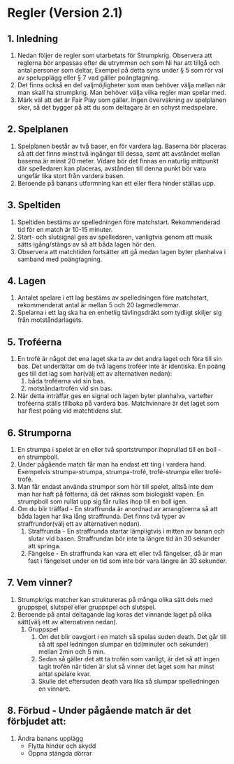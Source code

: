 # Regler (Version 2.1)
## 1. Inledning
1. Nedan följer de regler som utarbetats för Strumpkrig. Observera att reglerna bör anpassas efter de utrymmen och som Ni har att tillgå och antal personer som deltar, Exempel på detta syns under § 5 som rör val av spelupplägg eller § 7 vad gäller poängtagning.
2. Det finns också en del valjmöjligheter som man behöver välja mellan när man skall ha strumpkrig. Man behöver välja vilka regler man spelar med.
3. Märk väl att det är Fair Play som gäller. Ingen övervakning av spelplanen sker, så det bygger på att du som deltagare är en schyst medspelare.
## 2. Spelplanen
1. Spelplanen består av två baser, en för vardera lag. Baserna bör placeras så att det finns minst två ingångar till dessa, samt att avståndet mellan baserna är minst 20 meter. Vidare bör det finnas en naturlig mittpunkt där spelledaren kan placeras, avstånden till denna punkt bör vara ungefär lika stort från vardera basen. 
2. Beroende på banans utformning kan ett eller flera hinder ställas upp.
## 3. Speltiden
1. Speltiden bestäms av spelledningen före matchstart. Rekommenderad tid för en match är 10-15 minuter.
2. Start- och slutsignal ges av spelledaren, vanligtvis genom att musik sätts igång/stängs av så att båda lagen hör den.
3. Observera att matchtiden fortsätter att gå medan lagen byter planhalva i samband med poängtagning.
## 4. Lagen
1. Antalet spelare i ett lag bestäms av spelledningen före matchstart, rekommenderat antal är mellan 5 och 20 lagmedlemmar.
2. Spelarna i ett lag ska ha en enhetlig tävlingsdräkt som tydligt skiljer sig från motståndarlagets.
## 5. Troféerna
1. En trofé är något det ena laget ska ta av det andra laget och föra till sin bas. Det underlättar om de två lagens troféer inte är identiska. En poäng ges till det lag som har(välj ett av alternativen nedan):
    1. båda troféerna vid sin bas.
    2. motståndartrofén vid sin bas.
2. När detta inträffar ges en signal och lagen byter planhalva, vartefter troféerna ställs tillbaka på vardera bas. Matchvinnare är det laget som har flest poäng vid matchtidens slut.
## 6. Strumporna
1. En strumpa i spelet är en eller två sportstrumpor ihoprullad till en boll - en strumpboll.
2. Under pågående match får man ha endast ett ting i vardera hand. Exempelvis strumpa-strumpa, strumpa-trofé, trofé-strumpa eller trofé-trofé.
3. Man får endast använda strumpor som hör till spelet, alltså inte dem man har haft på fötterna, då det räknas som biologiskt vapen. En strumpboll som rullat upp sig får rullas ihop till en boll igen.
5. Om du blir träffad - En straffrunda är anordnad av arrangörerna så att båda lagen har lika lång straffrunda. Det finns två typer av straffrundor(välj ett av alternativen nedan).
    1. Straffrunda - En straffrunda startar lämpligtvis i mitten av banan och slutar vid basen. Straffrundan bör inte ta längre tid än 30 sekunder att springa.
    2. Fängelse - En straffrunda kan vara ett eller två fängelser, då är man fast i fängelset under en tid som inte bör vara längre än 30 sekunder.
## 7. Vem vinner?
1. Strumpkrigs matcher kan struktureras på många olika sätt dels med gruppspel, slutspel eller gruppspel och slutspel.
2. Beroende på antal deltagande lag koras det vinnande laget på olika sätt(välj ett av alternativen nedan).
    1. Gruppspel
        1. Om det blir oavgjort i en match så spelas suden death. Det går till så att spel ledningen slumpar en tid(minuter och sekunder) mellan 2min och 5 min.
        2. Sedan så gäller det att ta trofén som vanligt, är det så att ingen tagit trofén när tiden är slut så vinner det laget som har minst antal spelare kvar.
        3. Skulle det eftersuden death vara lika så slumpar spelledningen en vinnare.
## 8. Förbud - Under pågående match är det förbjudet att:
1. Ändra banans upplägg
    - Flytta hinder och skydd
    - Öppna stängda dörrar
